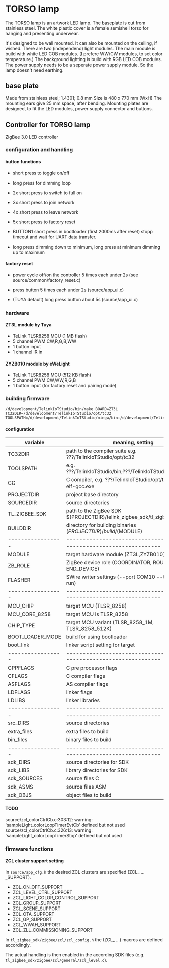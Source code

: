 # TORSO lamp

The TORSO lamp is an artwork LED lamp.
The baseplate is cut from stainless steel.
The white plastic cover is a female semishell torso for hanging and presenting underwear.

It's designed to be wall mounted. It can also be mounted on the ceiling, if wished.
There are two (independend) light modules.
The main module is build with white LED COB modules. (I prefere WW/CW modules, to set color temperature.)
The background lighting is build with RGB LED COB modules.
The power supply needs to be a seperate power supply module. So the lamp doesn't need earthing.

## base plate

Made from stainless steel; 1.4301; 0.8 mm
Size is 480 x 770 mm (WxH)
The mounting ears give 25 mm space, after bending.
Mounting plates are designed, to fit the LED modules, power supply connector and buttons.

## Controller for TORSO lamp

ZigBee 3.0 LED controller

### configuration and handling

#### button functions

- short press to toggle on/off
- long press for dimming loop
- 2x short press to switch to full on
- 3x short press to join network
- 4x short press to leave network
- 5x short press to factory reset

- BUTTON1 short press in bootloader (first 2000ms after reset) stopp timeout and wait for UART data transfer.

- long press dimming down to minimum, long press at minimum dimming up to maximum

#### factory reset

- power cycle off/on the controller 5 times each under 2s (see source/common/factory_reset.c)
- press button 5 times each under 2s (source/app_ui.c)

- (TUYA default) long press button about 5s (source/app_ui.c)

### hardware

#### ZT3L module by Tuya

- TeLink TLSR8258 MCU (1 MB flash)
- 5 channel PWM CW,R,G,B,WW
- 1 button input
- 1 channel IR in

#### ZYZB010 module by eWeLight

- TeLink TLSR8258 MCU (512 KB flash)
- 5 channel PWM CW,WW,R,G,B
- 1 button input (for factory reset and pairing mode)

### building firmware

```
/d/development/TelinkIoTStudio/bin/make BOARD=ZT3L TC32DIR=/d/development/TelinkIoTStudio/opt/tc32 TOOLSPATH=/d/development/TelinkIoTStudio/mingw/bin:/d/development/TelinkIoTStudio/bin

```

#### configuration

| variable          | meaning, setting                                                      |
| ----------------- | --------------------------------------------------------------------- |
| TC32DIR           | path to the compiler suite e.g. ???/TelinkIoTStudio/opt/tc32          |
| TOOLSPATH         | e.g. ???/TelinkIoTStudio/bin;???/TelinkIoTStudio/opt/tc32/bin         |
| CC                | C compiler, e.g. ???/TelinkIoTStudio/opt/tc32/bin/tc32-elf-gcc.exe    |
| PROJECTDIR        | project base directory                                                |
| SOURCEDIR         | source directories                                                    |
| TL_ZIGBEE_SDK     | path to the ZigBee SDK $(PROJECTDIR)/telink_zigbee_sdk/tl_zigbee_sdk  |
| BUILDDIR          | directory for building binaries $(PROJECTDIR)/build/$(MODULE)         |
| ----------------- | --------------------------------------------------------------------- |
| MODULE            | target hardware module (ZT3L,ZYZB010)                                 |
| ZB_ROLE           | ZigBee device role (COORDINATOR, ROUTER, END_DEVICE)                  |
| FLASHER           | SWire writer settings (--port COM10 --tact 300 --run)                 |
| ----------------- | --------------------------------------------------------------------- |
| MCU_CHIP          | target MCU (TLSR_8258)                                                |
| MCU_CORE_8258     | target MCU is TLSR_8258                                               |
| CHIP_TYPE         | target MCU variant (TLSR_8258_1M, TLSR_8258_512K)                     |
| BOOT_LOADER_MODE  | build for using bootloader                                            |
| boot_link         | linker script setting for target                                      |
| ----------------- | --------------------------------------------------------------------- |
| CPPFLAGS          | C pre processor flags                                                 |
| CFLAGS            | C compiler flags                                                      |
| ASFLAGS           | AS compiler flags                                                     |
| LDFLAGS           | linker flags                                                          |
| LDLIBS            | linker libraries                                                      |
| ----------------- | --------------------------------------------------------------------- |
| src_DIRS          | source directories                                                    |
| extra_files       | extra files to build                                                  |
| bin_files         | binary files to build                                                 |
| ----------------- | --------------------------------------------------------------------- |
| sdk_DIRS          | source directories for SDK                                            |
| sdk_LIBS          | library directories for SDK                                           |
| sdk_SOURCES       | source files C                                                        |
| sdk_ASMS          | source files ASM                                                      |
| sdk_OBJS          | object files to build                                                 |

#### TODO

source/zcl_colorCtrlCb.c:303:12: warning: 'sampleLight_colorLoopTimerEvtCb' defined but not used
source/zcl_colorCtrlCb.c:326:13: warning: 'sampleLight_colorLoopTimerStop' defined but not used

### firmware functions

#### ZCL cluster support setting

In `source/app_cfg.h` the desired ZCL clusters are specified (ZCL_ ... _SUPPORT).

- ZCL_ON_OFF_SUPPORT
- ZCL_LEVEL_CTRL_SUPPORT
- ZCL_LIGHT_COLOR_CONTROL_SUPPORT
- ZCL_GROUP_SUPPORT
- ZCL_SCENE_SUPPORT
- ZCL_OTA_SUPPORT
- ZCL_GP_SUPPORT
- ZCL_WWAH_SUPPORT
- ZCL_ZLL_COMMISSIONING_SUPPORT

In `tl_zigbee_sdk/zigbee/zcl/zcl_config.h` the (ZCL_ ...) macros are defined accordingly.

The actual handling is then enabled in the according SDK files (e.g. `tl_zigbee_sdk/zigbee/zcl/general/zcl_level.c`).

